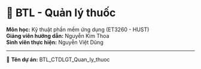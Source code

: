 # 💊 BTL - Quản lý thuốc

**Môn học:** Kỹ thuật phần mềm ứng dụng (ET3260 - HUST)  
**Giảng viên hướng dẫn:** Nguyễn Kim Thoa  
**Sinh viên thực hiện:** Nguyễn Việt Dũng  

---
📁 **Tên dự án:** BTL_CTDLGT_Quan_ly_thuoc

